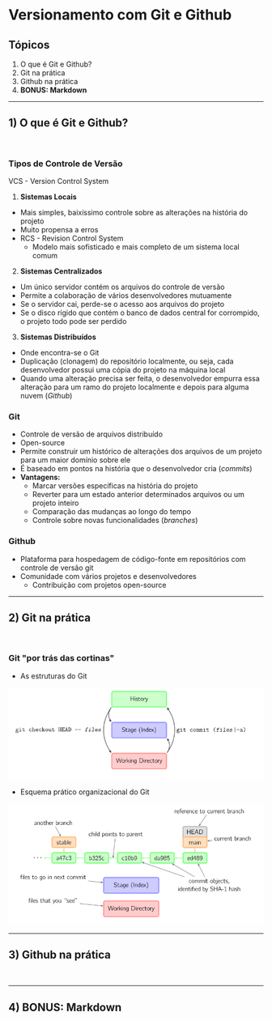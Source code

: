 # **Versionamento com Git e Github**

## **Tópicos**

1. O que é Git e Github?
2. Git na prática
3. Github na prática
4. **BONUS: Markdown**

---

## 1) O que é Git e Github?

<br>

### **Tipos de Controle de Versão**

VCS - Version Control System

1. **Sistemas Locais**

- Mais simples, baixíssimo controle sobre as alterações na história do projeto
- Muito propensa a erros
- RCS - Revision Control System
  - Modelo mais sofisticado e mais completo de um sistema local comum

2. **Sistemas Centralizados**

- Um único servidor contém os arquivos do controle de versão
- Permite a colaboração de vários desenvolvedores mutuamente
- Se o servidor cai, perde-se o acesso aos arquivos do projeto
- Se o disco rígido que contém o banco de dados central for corrompido, o projeto todo pode ser perdido

3. **Sistemas Distribuídos**

- Onde encontra-se o Git
- Duplicação (clonagem) do repositório localmente, ou seja, cada desenvolvedor possui uma cópia do projeto na máquina local
- Quando uma alteração precisa ser feita, o desenvolvedor empurra essa alteração para um ramo do projeto localmente e depois para alguma nuvem (_Github_)

### **Git**

- Controle de versão de arquivos distribuído
- Open-source
- Permite construir um histórico de alterações dos arquivos de um projeto para um maior domínio sobre ele
- É baseado em pontos na história que o desenvolvedor cria (_commits_)
- **Vantagens:**
  - Marcar versões específicas na história do projeto
  - Reverter para um estado anterior determinados arquivos ou um projeto inteiro
  - Comparação das mudanças ao longo do tempo
  - Controle sobre novas funcionalidades (_branches_)

### **Github**

- Plataforma para hospedagem de código-fonte em repositórios com controle de versão git
- Comunidade com vários projetos e desenvolvedores
  - Contribuição com projetos open-source

---

## 2) Git na prática

<br>

### **Git "por trás das cortinas"**

- As estruturas do Git

![git_stacks](assets/git_stacks.png)

- Esquema prático organizacional do Git

![git_scheme](assets/git_scheme.png)

---

## 3) Github na prática

<br>

---

## 4) BONUS: Markdown

<br>
